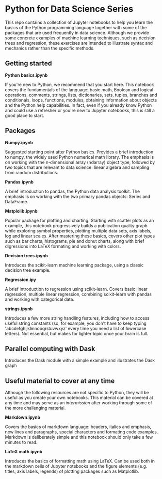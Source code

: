 # Python for Data Science Series

This repo contains a collection of Jupyter notebooks to help you learn the basics of the Python programming language together with some of the packages that are used frequently in data science. Although we provide some concrete examples of machine learning techniques, such as decision trees and regression, these exercises are intended to illustrate syntax and mechanics rather than the specific methods.

## Getting started

**Python basics.ipynb**

If you're new to Python, we recommend that you start here. This notebook covers the fundamentals of the language: basic math, Boolean and logical operations, comments, strings, lists, dictionaries, sets, tuples, branches and conditionals, loops, functions, modules, obtaining information about objects and the Python help capabilities. In fact, even if you already know Python and could use a refresher or you're new to Jupyter notebooks, this is still a good place to start.
 
## Packages 

**Numpy.ipynb**

Suggested starting point after Python basics. Provides a brief introduction to numpy, the widely used Python numerical math library. The emphasis is on working with the n-dimensional array (ndarray) object type, followed by two topics that are relevant to data science: linear algebra and sampling from random distributions.

**Pandas.ipynb**

A brief introduction to pandas, the Python data analysis toolkit. The emphasis is on working with the two primary pandas objects: Series and DataFrame.

**Matplolib.ipynb**

Popular package for plotting and charting. Starting with scatter plots as an example, this notebook progressively builds a publication quality graph while exploring symbol properties, plotting multiple data sets, axis labels, log and linear scales. After mastering these basics, covers other plot types such as bar charts, histograms, pie and donut charts, along with brief digressions into LaTeX formating and working with colors.

**Decision trees.ipynb**

Introduces the scikit-learn machine learning package, using a classic decision tree example.

**Regression.ipy**

A brief introduction to regression using scikit-learn. Covers basic linear regression, multiple linear regression, combining scikit-learn with pandas and working with categorical data.

**strings.ipynb**

Introduces a few more string handling features, including how to access useful string constants (so, for example, you don't have to keep typing 'abcdefghijklmnopqrstuvwxyz' every time you need a list of lowercase letters). Not essential, but makes for lighter topic once your brain is full.

## Parallel computing with Dask

Introduces the Dask module with a simple example and illustrates the Dask graph

## Useful material to cover at any time

Although the following resources are not specific to Python, they will be useful as you create your own notebooks. This material can be covered at any time and may serve as an *intermission* after working through some of the more challenging material.

**Markdown.ipynb**

Covers the basics of markdown language: headers, italics and emphasis, new lines and paragraphs, special characters and formating code examples. Markdown is deliberately simple and this notebook should only take a few minutes to read.

**LaTeX math.ipynb**

Introduces the basics of formatting math using LaTeX. Can be used both in the markdown cells of Jupyter notebooks and the figure elements (e.g. titles, axis labels, legends) of plotting packages such as Matplotlib.

